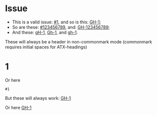 # Issue

-   This is a valid issue: [#1](https://github.com/wooorm/mdast/issues/1), and so is this: [GH-1](https://github.com/wooorm/mdast/issues/1);
-   So are these: [#123456789](https://github.com/wooorm/mdast/issues/123456789), and: [GH-123456789](https://github.com/wooorm/mdast/issues/123456789);
-   And these: [gH-1](https://github.com/wooorm/mdast/issues/1), [Gh-1](https://github.com/wooorm/mdast/issues/1), and [gh-1](https://github.com/wooorm/mdast/issues/1).

These will always be a header in non-commonmark mode (commonmark requires initial spaces for ATX-headings)

# 1

Or here

    #1

But these will always work:
[GH-1](https://github.com/wooorm/mdast/issues/1)

Or here
    [GH-1](https://github.com/wooorm/mdast/issues/1)
